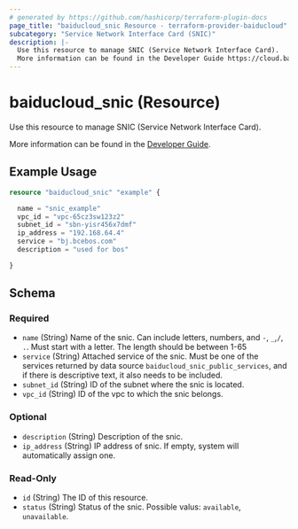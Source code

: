 ```yaml
---
# generated by https://github.com/hashicorp/terraform-plugin-docs
page_title: "baiducloud_snic Resource - terraform-provider-baiducloud"
subcategory: "Service Network Interface Card (SNIC)"
description: |-
  Use this resource to manage SNIC (Service Network Interface Card).
  More information can be found in the Developer Guide https://cloud.baidu.com/doc/VPC/s/zkkus2uf2.
---
```


# baiducloud_snic (Resource)

Use this resource to manage SNIC (Service Network Interface Card). 

More information can be found in the [Developer Guide](https://cloud.baidu.com/doc/VPC/s/zkkus2uf2).

## Example Usage

```terraform
resource "baiducloud_snic" "example" {

  name = "snic_example"
  vpc_id = "vpc-65cz3sw123z2"
  subnet_id = "sbn-yisr456x7dmf"
  ip_address = "192.168.64.4"
  service = "bj.bcebos.com"
  description = "used for bos"

}
```

<!-- schema generated by tfplugindocs -->
## Schema

### Required

- `name` (String) Name of the snic. Can include letters, numbers, and `-`, `_`,`/`, `.`. Must start with a letter. The length should be between 1-65
- `service` (String) Attached service of the snic. Must be one of the services returned by data source `baiducloud_snic_public_services`, and if there is descriptive text, it also needs to be included.
- `subnet_id` (String) ID of the subnet where the snic is located.
- `vpc_id` (String) ID of the vpc to which the snic belongs.

### Optional

- `description` (String) Description of the snic.
- `ip_address` (String) IP address of snic. If empty, system will automatically assign one.

### Read-Only

- `id` (String) The ID of this resource.
- `status` (String) Status of the snic. Possible valus: `available`, `unavailable`.


